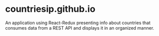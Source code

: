 # countriesip.github.io
An application using React-Redux presenting info about countries that consumes data from a REST API and displays it in an organized manner.
